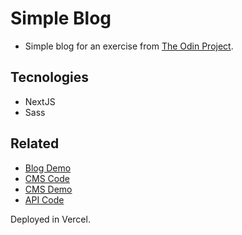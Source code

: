 # Simple Blog 

- Simple blog for an exercise from [The Odin Project](https://www.theodinproject.com/).

## Tecnologies

- NextJS
- Sass

## Related

- [Blog Demo](https://blog-client-joan-kii.vercel.app/)
- [CMS Code](https://github.com/joan-kii/blog-cms) 
- [CMS Demo](https://joan-kii.github.io/blog-cms/)
- [API Code](https://github.com/joan-kii/blog-api)

Deployed in Vercel.
